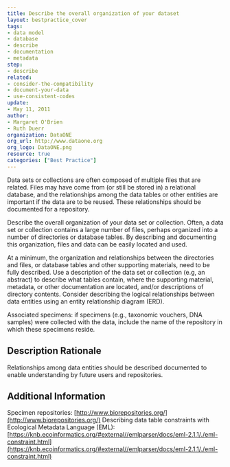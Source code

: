 ```yaml
---
title: Describe the overall organization of your dataset
layout: bestpractice_cover
tags:
- data model
- database
- describe
- documentation
- metadata
step:
- describe
related:
- consider-the-compatibility
- document-your-data
- use-consistent-codes
update:
- May 11, 2011
author:
- Margaret O'Brien
- Ruth Duerr
organization: DataONE
org_url: http://www.dataone.org
org_logo: DataONE.png
resource: true
categories: ["Best Practice"]
---
```



Data sets or collections are often composed of multiple files that are related. Files may have come from (or still be stored in) a relational database, and the relationships among the data tables or other entities are important if the data are to be reused. These relationships should be documented for a repository.

Describe the overall organization of your data set or collection. Often, a data set or collection contains a large number of files, perhaps organized into a number of directories or database tables. By describing and documenting this organization, files and data can be easily located and used.

At a minimum, the organization and relationships between the directories and files, or database tables and other supporting materials, need to be fully described. Use a description of the data set or collection (e.g, an abstract) to describe what tables contain, where the supporting material, metadata, or other documentation are located, and/or descriptions of directory contents. Consider describing the logical relationships between data entities using an entity relationship diagram (ERD).

Associated specimens: if specimens (e.g., taxonomic vouchers, DNA samples) were collected with the data, include the name of the repository in which these specimens reside.

## Description Rationale

Relationships among data entities should be described documented to enable understanding by future users and repositories.

## Additional Information

Specimen repositories: [http://www.biorepositories.org/](http://www.biorepositories.org/)
Describing data table constraints with Ecological Metadata Language (EML): [https://knb.ecoinformatics.org/#external//emlparser/docs/eml-2.1.1/./eml-constraint.html](https://knb.ecoinformatics.org/#external//emlparser/docs/eml-2.1.1/./eml-constraint.html)
